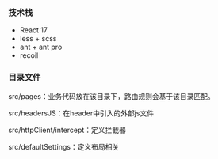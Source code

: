 ### 技术栈

- React 17 
- less + scss
- ant + ant pro
- recoil

### 目录文件

src/pages：业务代码放在该目录下，路由规则会基于该目录匹配。

src/headersJS：在header中引入的外部js文件

src/httpClient/intercept：定义拦截器

src/defaultSettings：定义布局相关
